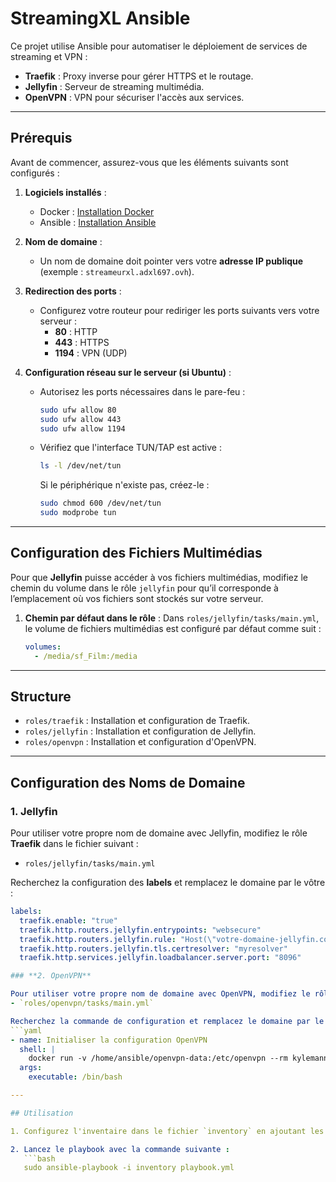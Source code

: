 # StreamingXL Ansible

Ce projet utilise Ansible pour automatiser le déploiement de services de streaming et VPN :
- **Traefik** : Proxy inverse pour gérer HTTPS et le routage.
- **Jellyfin** : Serveur de streaming multimédia.
- **OpenVPN** : VPN pour sécuriser l'accès aux services.

---

## Prérequis

Avant de commencer, assurez-vous que les éléments suivants sont configurés :

1. **Logiciels installés** :
   - Docker : [Installation Docker](https://docs.docker.com/get-docker/)
   - Ansible : [Installation Ansible](https://docs.ansible.com/ansible/latest/installation_guide/intro_installation.html)

2. **Nom de domaine** :
   - Un nom de domaine doit pointer vers votre **adresse IP publique** (exemple : `streameurxl.adxl697.ovh`).

3. **Redirection des ports** :
   - Configurez votre routeur pour rediriger les ports suivants vers votre serveur :
     - **80** : HTTP
     - **443** : HTTPS
     - **1194** : VPN (UDP)

4. **Configuration réseau sur le serveur (si Ubuntu)** :
   - Autorisez les ports nécessaires dans le pare-feu :
     ```bash
     sudo ufw allow 80
     sudo ufw allow 443
     sudo ufw allow 1194
     ```
   - Vérifiez que l'interface TUN/TAP est active :
     ```bash
     ls -l /dev/net/tun
     ```
     Si le périphérique n'existe pas, créez-le :
     ```bash
     sudo chmod 600 /dev/net/tun
     sudo modprobe tun
     ```

---

## Configuration des Fichiers Multimédias

Pour que **Jellyfin** puisse accéder à vos fichiers multimédias, modifiez le chemin du volume dans le rôle `jellyfin` pour qu’il corresponde à l’emplacement où vos fichiers sont stockés sur votre serveur.

1. **Chemin par défaut dans le rôle** :
   Dans `roles/jellyfin/tasks/main.yml`, le volume de fichiers multimédias est configuré par défaut comme suit :
   ```yaml
   volumes:
     - /media/sf_Film:/media

---

## Structure

- `roles/traefik` : Installation et configuration de Traefik.
- `roles/jellyfin` : Installation et configuration de Jellyfin.
- `roles/openvpn` : Installation et configuration d'OpenVPN.

---

## Configuration des Noms de Domaine

### **1. Jellyfin**
Pour utiliser votre propre nom de domaine avec Jellyfin, modifiez le rôle **Traefik** dans le fichier suivant :
- `roles/jellyfin/tasks/main.yml`

Recherchez la configuration des **labels** et remplacez le domaine par le vôtre :
```yaml
labels:
  traefik.enable: "true"
  traefik.http.routers.jellyfin.entrypoints: "websecure"
  traefik.http.routers.jellyfin.rule: "Host(\"votre-domaine-jellyfin.com\")"
  traefik.http.routers.jellyfin.tls.certresolver: "myresolver"
  traefik.http.services.jellyfin.loadbalancer.server.port: "8096"

### **2. OpenVPN**

Pour utiliser votre propre nom de domaine avec OpenVPN, modifiez le rôle **OpenVPN** dans le fichier suivant :
- `roles/openvpn/tasks/main.yml`

Recherchez la commande de configuration et remplacez le domaine par le vôtre :
```yaml
- name: Initialiser la configuration OpenVPN
  shell: |
    docker run -v /home/ansible/openvpn-data:/etc/openvpn --rm kylemanna/openvpn ovpn_genconfig -u udp://votre-domaine-vpn.com
  args:
    executable: /bin/bash

---

## Utilisation

1. Configurez l'inventaire dans le fichier `inventory` en ajoutant les informations de votre serveur.

2. Lancez le playbook avec la commande suivante :
   ```bash
   sudo ansible-playbook -i inventory playbook.yml
